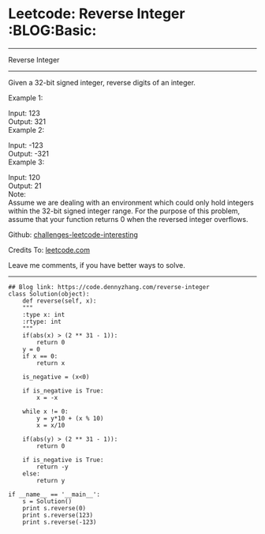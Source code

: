 
# Leetcode: Reverse Integer     :BLOG:Basic:

---

Reverse Integer  

---

Given a 32-bit signed integer, reverse digits of an integer.  

Example 1:  

Input: 123  
Output:  321  
Example 2:  

Input: -123  
Output: -321  
Example 3:  

Input: 120  
Output: 21  
Note:  
Assume we are dealing with an environment which could only hold integers within the 32-bit signed integer range. For the purpose of this problem, assume that your function returns 0 when the reversed integer overflows.  

Github: [challenges-leetcode-interesting](https://github.com/DennyZhang/challenges-leetcode-interesting/tree/master/problems/reverse-integer)  

Credits To: [leetcode.com](https://leetcode.com/problems/reverse-integer/description/)  

Leave me comments, if you have better ways to solve.  

---

    ## Blog link: https://code.dennyzhang.com/reverse-integer
    class Solution(object):
        def reverse(self, x):
    	"""
    	:type x: int
    	:rtype: int
    	"""
    	if(abs(x) > (2 ** 31 - 1)):
    	    return 0
    	y = 0
    	if x == 0:
    	    return x
    
    	is_negative = (x<0)
    
    	if is_negative is True:
    	    x = -x
    
    	while x != 0:
    	    y = y*10 + (x % 10)
    	    x = x/10
    
    	if(abs(y) > (2 ** 31 - 1)):
    	    return 0
    
    	if is_negative is True:
    	    return -y
    	else:
    	    return y
    
    if __name__ == '__main__':
        s = Solution()
        print s.reverse(0)
        print s.reverse(123)
        print s.reverse(-123)

